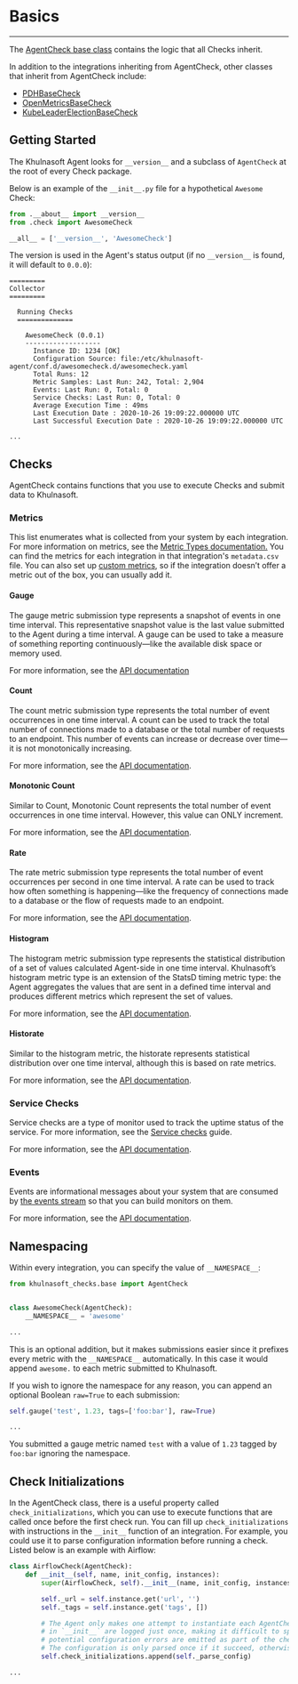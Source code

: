 # Basics

-----

The [AgentCheck base class](https://github.com/KhulnaSoft/integrations-core/blob/master/khulnasoft_checks_base/khulnasoft_checks/base/checks/base.py) contains the logic that all Checks inherit.

In addition to the integrations inheriting from AgentCheck, other classes that inherit from AgentCheck include:

- [PDHBaseCheck](https://github.com/KhulnaSoft/integrations-core/blob/master/khulnasoft_checks_base/khulnasoft_checks/base/checks/win/winpdh_base.py)
- [OpenMetricsBaseCheck](https://github.com/KhulnaSoft/integrations-core/blob/master/khulnasoft_checks_base/khulnasoft_checks/base/checks/openmetrics/base_check.py)
- [KubeLeaderElectionBaseCheck](https://github.com/KhulnaSoft/integrations-core/blob/master/khulnasoft_checks_base/khulnasoft_checks/base/checks/kube_leader/base_check.py)

## Getting Started

The Khulnasoft Agent looks for `__version__` and a subclass of `AgentCheck` at the root of every Check package.

Below is an example of the `__init__.py` file for a hypothetical `Awesome` Check:

```python
from .__about__ import __version__
from .check import AwesomeCheck

__all__ = ['__version__', 'AwesomeCheck']
```


The version is used in the Agent's status output (if no `__version__` is found, it will default to `0.0.0`):
```
=========
Collector
=========

  Running Checks
  ============== 

    AwesomeCheck (0.0.1)
    -------------------
      Instance ID: 1234 [OK]
      Configuration Source: file:/etc/khulnasoft-agent/conf.d/awesomecheck.d/awesomecheck.yaml
      Total Runs: 12
      Metric Samples: Last Run: 242, Total: 2,904
      Events: Last Run: 0, Total: 0
      Service Checks: Last Run: 0, Total: 0
      Average Execution Time : 49ms
      Last Execution Date : 2020-10-26 19:09:22.000000 UTC
      Last Successful Execution Date : 2020-10-26 19:09:22.000000 UTC

...
```

## Checks

AgentCheck contains functions that you use to execute Checks and submit data to Khulnasoft.

### Metrics

This list enumerates what is collected from your system by each integration. For more information on metrics, see the [Metric Types documentation.](https://docs.khulnasoft.com/developers/metrics/types/) You can find the metrics for each integration in that integration's `metadata.csv` file. You can also set up [custom metrics](https://docs.khulnasoft.com/developers/metrics/), so if the integration doesn’t offer a metric out of the box, you can usually add it.

#### Gauge

The gauge metric submission type represents a snapshot of events in one time interval. This representative snapshot value is the last value submitted to the Agent during a time interval. A gauge can be used to take a measure of something reporting continuously—like the available disk space or memory used.

For more information, see the [API documentation](api.md#khulnasoft_checks.base.checks.base.AgentCheck.gauge)

#### Count

The count metric submission type represents the total number of event occurrences in one time interval. A count can be used to track the total number of connections made to a database or the total number of requests to an endpoint. This number of events can increase or decrease over time—it is not monotonically increasing.

For more information, see the [API documentation](api.md#khulnasoft_checks.base.checks.base.AgentCheck.count).

#### Monotonic Count

Similar to Count, Monotonic Count represents the total number of event occurrences in one time interval. However, this value can ONLY increment.

For more information, see the [API documentation](api.md#khulnasoft_checks.base.checks.base.AgentCheck.monotonic_count).

#### Rate

The rate metric submission type represents the total number of event occurrences per second in one time interval. A rate can be used to track how often something is happening—like the frequency of connections made to a database or the flow of requests made to an endpoint.

For more information, see the [API documentation](api.md#khulnasoft_checks.base.checks.base.AgentCheck.rate).

#### Histogram

The histogram metric submission type represents the statistical distribution of a set of values calculated Agent-side in one time interval. Khulnasoft’s histogram metric type is an extension of the StatsD timing metric type: the Agent aggregates the values that are sent in a defined time interval and produces different metrics which represent the set of values.

For more information, see the [API documentation](api.md#khulnasoft_checks.base.checks.base.AgentCheck.histogram).

#### Historate

Similar to the histogram metric, the historate represents statistical distribution over one time interval, although this is based on rate metrics.

For more information, see the [API documentation](api.md#khulnasoft_checks.base.checks.base.AgentCheck.historate).

### Service Checks

Service checks are a type of monitor used to track the uptime status of the service. For more information, see the [Service checks](https://docs.khulnasoft.com/developers/service_checks/) guide.

For more information, see the [API documentation](api.md#khulnasoft_checks.base.checks.base.AgentCheck.service_check).

### Events

Events are informational messages about your system that are consumed by [the events stream](https://app.khulnasoft.com/event/stream) so that you can build monitors on them.

For more information, see the [API documentation](api.md#khulnasoft_checks.base.checks.base.AgentCheck.event).

## Namespacing

Within every integration, you can specify the value of `__NAMESPACE__`:

```python
from khulnasoft_checks.base import AgentCheck


class AwesomeCheck(AgentCheck):
    __NAMESPACE__ = 'awesome'

...
```

This is an optional addition, but it makes submissions easier since it prefixes every metric with the `__NAMESPACE__` automatically. In this case it would append `awesome.` to each metric submitted to Khulnasoft.

If you wish to ignore the namespace for any reason, you can append an optional Boolean `raw=True` to each submission:

```python
self.gauge('test', 1.23, tags=['foo:bar'], raw=True)

...
```

You submitted a gauge metric named `test` with a value of `1.23` tagged by `foo:bar` ignoring the namespace.

## Check Initializations

In the AgentCheck class, there is a useful property called `check_initializations`, which you can use to execute functions that are called once before the first check run.
You can fill up `check_initializations` with instructions in the `__init__` function of an integration. For example, you could use it to parse configuration information before running a check. Listed below is an example with Airflow:

```python
class AirflowCheck(AgentCheck):
    def __init__(self, name, init_config, instances):
        super(AirflowCheck, self).__init__(name, init_config, instances)

        self._url = self.instance.get('url', '')
        self._tags = self.instance.get('tags', [])

        # The Agent only makes one attempt to instantiate each AgentCheck so any errors occurring
        # in `__init__` are logged just once, making it difficult to spot. Therefore,
        # potential configuration errors are emitted as part of the check run phase.
        # The configuration is only parsed once if it succeed, otherwise it's retried.
        self.check_initializations.append(self._parse_config)

...
```

